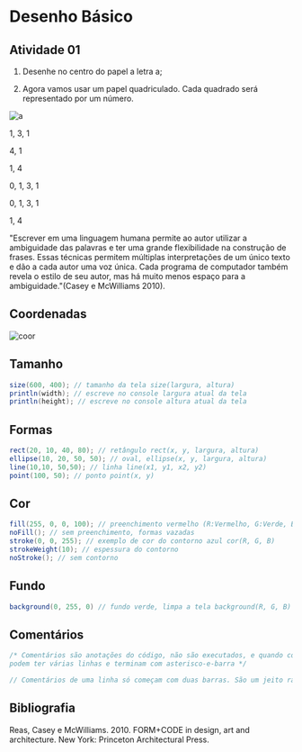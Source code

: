 # Desenho Básico

## Atividade 01
1. Desenhe no centro do papel a letra a;

2. Agora vamos usar um papel quadriculado. Cada quadrado será representado por um número.

![a](https://lh4.googleusercontent.com/bgzgCX82iGyXke7z_kd_N6dlZULrmeDuuTLkTKTRIc2SDDaem-l1ksiehYLUZXWzIjnN9MYA33YkmVk=w1267-h627)

1, 3, 1

4, 1

1, 4

0, 1, 3, 1

0, 1, 3, 1

1, 4

"Escrever em uma linguagem humana permite ao autor utilizar a ambiguidade das palavras e ter uma grande flexibilidade na construção de frases. Essas técnicas permitem múltiplas interpretações de um único texto e dão a cada autor uma voz única. Cada programa de computador também revela o estilo de seu autor, mas há muito menos espaço para a ambiguidade."(Casey e McWilliams 2010).

## Coordenadas
![coor](https://lh4.googleusercontent.com/3h-CHADOSE3UxUoInnlaclsdaojVzfdyloCy1UKfYu_SPKKKp0msuW3LzZCH70x-ok5jcgwqhpEE8Hw=w1267-h627-rw)

## Tamanho
```java
size(600, 400); // tamanho da tela size(largura, altura) 
println(width); // escreve no console largura atual da tela
println(height); // escreve no console altura atual da tela
``` 

## Formas
```java
rect(20, 10, 40, 80); // retângulo rect(x, y, largura, altura)
ellipse(10, 20, 50, 50); // oval, ellipse(x, y, largura, altura)
line(10,10, 50,50); // linha line(x1, y1, x2, y2)
point(100, 50); // ponto point(x, y)
```

## Cor
```java
fill(255, 0, 0, 100); // preenchimento vermelho (R:Vermelho, G:Verde, B:Azul, Alpha:Transparência)
noFill(); // sem preenchimento, formas vazadas
stroke(0, 0, 255); // exemplo de cor do contorno azul cor(R, G, B)
strokeWeight(10); // espessura do contorno
noStroke(); // sem contorno
```

## Fundo
```java
background(0, 255, 0) // fundo verde, limpa a tela background(R, G, B)
```

## Comentários
```java
/* Comentários são anotações do código, não são executados, e quando começam com barra-e-asterisco
podem ter várias linhas e terminam com asterisco-e-barra */

// Comentários de uma linha só começam com duas barras. São um jeito rápido de desativar uma linha!
```

## Bibliografia

Reas, Casey e McWilliams. 2010. FORM+CODE in design, art and architecture. New York: Princeton Architectural Press.
